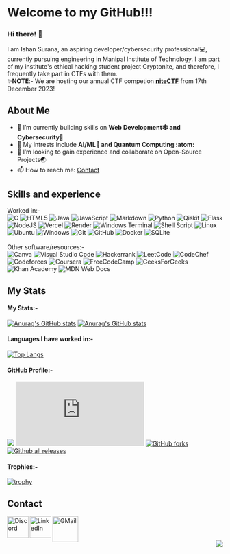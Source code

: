 # Welcome to my GitHub!!!
### Hi there! 👋 
I am Ishan Surana, an aspiring developer/cybersecurity professional💻, currently pursuing engineering in Manipal Institute of Technology. I am part of my institute's ethical hacking student project Cryptonite, and therefore, I frequently take part in CTFs with them.<br>
✨<b>NOTE</b>:- We are hosting our annual CTF competion [<b>niteCTF</b>](https://play.nitectf.live) from 17th December 2023!
## About Me
- 🔧 I’m currently building skills on <b>Web Development🕸️ and Cybersecurity🔐</b>
- 🌱 My intrests include <b>AI/ML🤖 and Quantum Computing :atom:</b>
- 👯 I’m looking to gain experience and collaborate on Open-Source Projects🌏
- 📫 How to reach me: [Contact](#contact)

## Skills and experience
Worked in:-<br>
![C](https://img.shields.io/badge/c-%2300599C.svg?style=plastic&logo=c&logoColor=white)
![HTML5](https://img.shields.io/badge/html5-%23E34F26.svg?style=plastic&logo=html5&logoColor=white)
![Java](https://img.shields.io/badge/java-%23ED8B00.svg?style=plastic&logo=openjdk&logoColor=white)
![JavaScript](https://img.shields.io/badge/javascript-%23323330.svg?style=plastic&logo=javascript&logoColor=%23F7DF1E)
![Markdown](https://img.shields.io/badge/markdown-%23000000.svg?style=plastic&logo=markdown&logoColor=white)
![Python](https://img.shields.io/badge/python-3670A0?style=plastic&logo=python&logoColor=ffdd54)
![Qiskit](https://img.shields.io/badge/Qiskit-%236929C4.svg?style=plastic&logo=Qiskit&logoColor=white)
![Flask](https://img.shields.io/badge/flask-%23000.svg?style=plastic&logo=flask&logoColor=white)
![NodeJS](https://img.shields.io/badge/node.js-6DA55F?style=plastic&logo=node.js&logoColor=white)
![Vercel](https://img.shields.io/badge/vercel-%23000000.svg?style=plastic&logo=vercel&logoColor=white)
![Render](https://img.shields.io/badge/Render-%46E3B7.svg?style=plastic&logo=render&logoColor=white)
![Windows Terminal](https://img.shields.io/badge/Windows%20Terminal-%234D4D4D.svg?style=plastic&logo=windows-terminal&logoColor=white)
![Shell Script](https://img.shields.io/badge/shell_script-%23121011.svg?style=plastic&logo=gnu-bash&logoColor=white)
![Linux](https://img.shields.io/badge/Linux-FCC624?style=plastic&logo=linux&logoColor=black)
![Ubuntu](https://img.shields.io/badge/Ubuntu-E95420?style=plastic&logo=ubuntu&logoColor=white)
![Windows](https://img.shields.io/badge/Windows-0078D6?style=plastic&logo=windows&logoColor=white)
![Git](https://img.shields.io/badge/git-%23F05033.svg?style=plastic&logo=git&logoColor=white)
![GitHub](https://img.shields.io/badge/github-%23121011.svg?style=plastic&logo=github&logoColor=white)
![Docker](https://img.shields.io/badge/docker-%230db7ed.svg?style=plastic&logo=docker&logoColor=white)
![SQLite](https://img.shields.io/badge/sqlite-%2307405e.svg?style=plastic&logo=sqlite&logoColor=white)
<br><br>Other software/resources:-<br>
![Canva](https://img.shields.io/badge/Canva-%2300C4CC.svg?style=plastic&logo=Canva&logoColor=white)
![Visual Studio Code](https://img.shields.io/badge/Visual%20Studio%20Code-0078d7.svg?style=plastic&logo=visual-studio-code&logoColor=white)
![Hackerrank](https://img.shields.io/badge/-Hackerrank-2EC866?style=plastic&logo=HackerRank&logoColor=white)
![LeetCode](https://img.shields.io/badge/LeetCode-000000?style=plastic&logo=LeetCode&logoColor=#d16c06)
![CodeChef](https://img.shields.io/badge/CodeChef-%23964B00.svg?style=plastic&logo=CodeChef&logoColor=white)
![Codeforces](https://img.shields.io/badge/Codeforces-445f9d?style=plastic&logo=Codeforces&logoColor=white)
![Coursera](https://img.shields.io/badge/Coursera-%230056D2.svg?style=plastic&logo=Coursera&logoColor=white)
![FreeCodeCamp](https://img.shields.io/badge/Freecodecamp-%23123.svg?&style=plastic&logo=freecodecamp&logoColor=green)
![GeeksForGeeks](https://img.shields.io/badge/GeeksforGeeks-gray?style=plastic&logo=geeksforgeeks&logoColor=35914c)
![Khan Academy](https://img.shields.io/badge/KhanAcademy-%2314BF96.svg?style=plastic&logo=KhanAcademy&logoColor=white)
![MDN Web Docs](https://img.shields.io/badge/MDN_Web_Docs-black?style=plastic&logo=mdnwebdocs&logoColor=white)

## My Stats
#### My Stats:-
[![Anurag's GitHub stats](https://github-readme-stats.vercel.app/api?username=ishan-surana&show_icons=true&theme=github_dark)](https://github.com/anuraghazra/github-readme-stats#gh-dark-mode-only)
[![Anurag's GitHub stats](https://github-readme-stats.vercel.app/api?username=ishan-surana&show_icons=true&theme=radical)](https://github.com/anuraghazra/github-readme-stats#gh-light-mode-only)
<br>
#### Languages I have worked in:-
[![Top Langs](https://github-readme-stats.vercel.app/api/top-langs/?username=anuraghazra&theme=github_dark&layout=compact)](https://github.com/anuraghazra/github-readme-stats)<br>
#### GitHub Profile:-
![](https://komarev.com/ghpvc/?username=ishan-surana&style=plastic)
[![GitHub commits](https://badgen.net/github/commits/Naereen/Strapdown.js)](https://GitHub.com/Naereen/StrapDown.js/commit/)
[![GitHub forks](https://badgen.net/github/forks/Naereen/Strapdown.js/)](https://GitHub.com/Naereen/StrapDown.js/network/)
[![Github all releases](https://img.shields.io/github/downloads/Naereen/StrapDown.js/total.svg)](https://GitHub.com/Naereen/StrapDown.js/releases/)
<br>
#### Trophies:-
[![trophy](https://github-profile-trophy.vercel.app/?username=ishan-surana&theme=radical&margin-w=10)](https://github.com/ryo-ma/github-profile-trophy)

## Contact
<a href="https://discordapp.com/users/926480112306761769">
  <img align="left" alt="Discord" width="50-px" src="https://discord.com/assets/images/favicon.ico" />
</a>
<a href="https://www.linkedin.com/in/ishansurana">
  <img align="left" alt="LinkedIn" width="50-px" src="https://media.licdn.com/dms/image/C560BAQHaVYd13rRz3A/company-logo_100_100/0/1638831590218/linkedin_logo?e=1710979200&v=beta&t=zZZPkNxGOvyrM96Chz8fLyWOTcZS-KjB6vYxhdz1tw4" />
</a>
<a href="mailto:ishansurana1234@gmail.com">
  <img align="left" alt="GMail" width="60-px" src="https://upload.wikimedia.org/wikipedia/commons/7/7e/Gmail_icon_%282020%29.svg" />
</a><br>

# 
<a href="http://commonmark.org">
  <img align="right" src="https://img.shields.io/badge/Made%20with-Markdown-1f425f.svg" />
</a>
<!--
**ishan-surana/ishan-surana** is a ✨ _special_ ✨ repository because its `README.md` (this file) appears on your GitHub profile.
Here are some ideas to get you started:
- 🔭 I’m currently working on ...
- 🌱 I’m currently learning ...
- 👯 I’m looking to collaborate on ...
- 🤔 I’m looking for help with ...
- 💬 Ask me about ...
- 📫 How to reach me: ...
- 😄 Pronouns: ...
- ⚡ Fun fact: ...
https://github.com/Ileriayo/markdown-badges
-->
